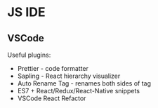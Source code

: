 # JS IDE

## VSCode
Useful plugins:
* Prettier - code formatter
* Sapling - React hierarchy visualizer
* Auto Rename Tag - renames both sides of tag
* ES7 + React/Redux/React-Native snippets
* VSCode React Refactor
